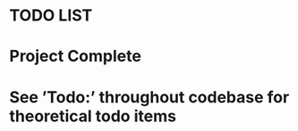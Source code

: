 
TODO LIST
=====================================

# Project Complete
# See ’Todo:’ throughout codebase for theoretical todo items





